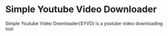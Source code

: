 # Simple Youtube Video Downloader
Simple Youtube Video Downloader(SYVD) is a youtube video downloading tool 
